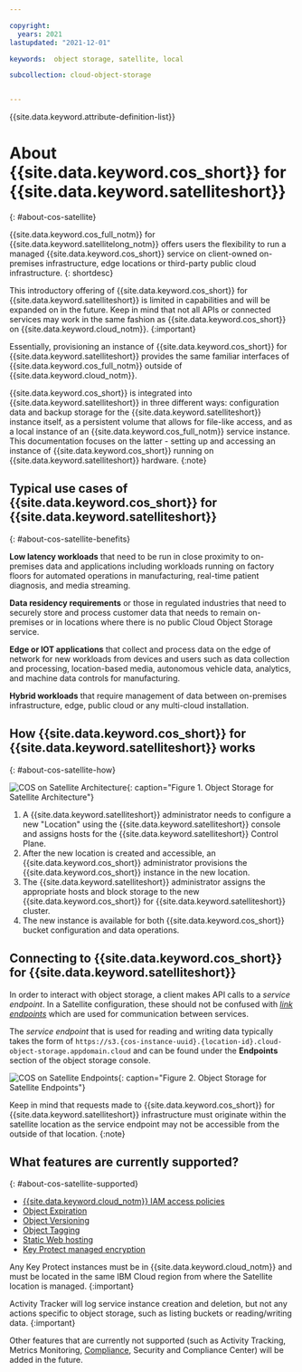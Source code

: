```yaml
---

copyright:
  years: 2021
lastupdated: "2021-12-01"

keywords:  object storage, satellite, local

subcollection: cloud-object-storage


---
```


{{site.data.keyword.attribute-definition-list}}

# About {{site.data.keyword.cos_short}} for {{site.data.keyword.satelliteshort}}
{: #about-cos-satellite}

{{site.data.keyword.cos_full_notm}} for {{site.data.keyword.satellitelong_notm}} offers users the flexibility to run a managed {{site.data.keyword.cos_short}} service on client-owned on-premises infrastructure, edge locations or third-party public cloud infrastructure. 
{: shortdesc}

This introductory offering of {{site.data.keyword.cos_short}} for {{site.data.keyword.satelliteshort}} is limited in capabilities and will be expanded on in the future. Keep in mind that not all APIs or connected services may work in the same fashion as {{site.data.keyword.cos_short}} on {{site.data.keyword.cloud_notm}}.
{:important}

Essentially, provisioning an instance of {{site.data.keyword.cos_short}} for {{site.data.keyword.satelliteshort}} provides the same familiar interfaces of {{site.data.keyword.cos_full_notm}} outside of {{site.data.keyword.cloud_notm}}. 

{{site.data.keyword.cos_short}} is integrated into {{site.data.keyword.satelliteshort}} in three different ways: configuration data and backup storage for the {{site.data.keyword.satelliteshort}} instance itself, as a persistent volume that allows for file-like access, and as a local instance of an {{site.data.keyword.cos_full_notm}} service instance.  This documentation focuses on the latter - setting up and accessing an instance of {{site.data.keyword.cos_short}} running on {{site.data.keyword.satelliteshort}} hardware.
{:note}

## Typical use cases of {{site.data.keyword.cos_short}} for {{site.data.keyword.satelliteshort}}
{: #about-cos-satellite-benefits}

**Low latency workloads** that need to be run in close proximity to on-premises data and applications including workloads running on factory floors for automated operations in manufacturing, real-time patient diagnosis, and media streaming.

**Data residency requirements** or those in regulated industries that need to securely store and process customer data that needs to remain on-premises or in locations where there is no public Cloud Object Storage service.

**Edge or IOT applications** that collect and process data on the edge of network for new workloads from devices and users such as data collection and processing, location-based media, autonomous vehicle data, analytics, and machine data controls for manufacturing.

**Hybrid workloads** that require management of data between on-premises infrastructure, edge, public cloud or any multi-cloud installation.

## How {{site.data.keyword.cos_short}} for {{site.data.keyword.satelliteshort}} works
{: #about-cos-satellite-how}

![COS on Satellite Architecture](https://docs-resources.s3.us.cloud-object-storage.appdomain.cloud/satellite-arch.png){: caption="Figure 1. Object Storage for Satellite Architecture"}

1. A {{site.data.keyword.satelliteshort}} administrator needs to configure a new "Location" using the {{site.data.keyword.satelliteshort}} console and assigns hosts for the {{site.data.keyword.satelliteshort}} Control Plane.  
2. After the new location is created and accessible, an {{site.data.keyword.cos_short}} administrator provisions the {{site.data.keyword.cos_short}} instance in the new location.
3. The {{site.data.keyword.satelliteshort}} administrator assigns the appropriate hosts and block storage to the new {{site.data.keyword.cos_short}} for {{site.data.keyword.satelliteshort}} cluster.
4. The new instance is available for both {{site.data.keyword.cos_short}} bucket configuration and data operations.

## Connecting to {{site.data.keyword.cos_short}} for {{site.data.keyword.satelliteshort}}

In order to interact with object storage, a client makes API calls to a _service endpoint_.  In a Satellite configuration, these should not be confused with [_link endpoints_](/docs/satellite?topic=satellite-link-location-cloud) which are used for communication between services.  

The _service endpoint_ that is used for reading and writing data typically takes the form of `https://s3.{cos-instance-uuid}.{location-id}.cloud-object-storage.appdomain.cloud` and can be found under the **Endpoints** section of the object storage console.

![COS on Satellite Endpoints](https://docs-resources.s3.us.cloud-object-storage.appdomain.cloud/satellite_endpoints.png){: caption="Figure 2. Object Storage for Satellite Endpoints"}

Keep in mind that requests made to {{site.data.keyword.cos_short}} for {{site.data.keyword.satelliteshort}} infrastructure must originate within the satellite location as the service endpoint may not be accessible from the outside of that location.
{:note}

## What features are currently supported?
{: #about-cos-satellite-supported}

* [{{site.data.keyword.cloud_notm}} IAM access policies](/docs/cloud-object-storage?topic=cloud-object-storage-iam)
* [Object Expiration](/docs/cloud-object-storage?topic=cloud-object-storage-expiry)
* [Object Versioning](/docs/cloud-object-storage?topic=cloud-object-storage-versioning)
* [Object Tagging](/docs/cloud-object-storage?topic=cloud-object-storage-object-tagging)
* [Static Web hosting](/docs/cloud-object-storage?topic=cloud-object-storage-static-website-options)
* [Key Protect managed encryption](/docs/cloud-object-storage?topic=cloud-object-storage-kp)

Any Key Protect instances must be in {{site.data.keyword.cloud_notm}} and must be located in the same IBM Cloud region from where the Satellite location is managed.
{:important}

Activity Tracker will log service instance creation and deletion, but not any actions specific to object storage, such as listing buckets or reading/writing data.
{:important}

Other features that are currently not supported (such as Activity Tracking, Metrics Monitoring, [Compliance](/docs/cloud-object-storage?topic=cloud-object-storage-compliance), Security and Compliance Center) will be added in the future. 